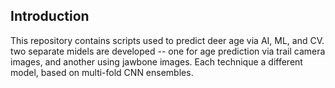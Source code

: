 ## Introduction

This repository contains scripts used to predict deer age via AI, ML, and CV. two separate midels are developed -- one for age prediction via trail camera images, and another using jawbone images. Each technique a different model, based on multi-fold CNN ensembles.
